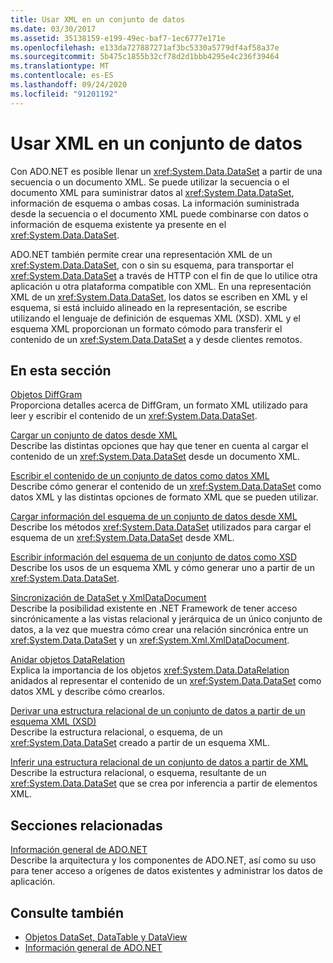 ```yaml
---
title: Usar XML en un conjunto de datos
ms.date: 03/30/2017
ms.assetid: 35138159-e199-49ec-baf7-1ec6777e171e
ms.openlocfilehash: e133da727887271af3bc5330a5779df4af58a37e
ms.sourcegitcommit: 5b475c1855b32cf78d2d1bbb4295e4c236f39464
ms.translationtype: MT
ms.contentlocale: es-ES
ms.lasthandoff: 09/24/2020
ms.locfileid: "91201192"
---
```

# <a name="using-xml-in-a-dataset"></a>Usar XML en un conjunto de datos

Con ADO.NET es posible llenar un <xref:System.Data.DataSet> a partir de una secuencia o un documento XML. Se puede utilizar la secuencia o el documento XML para suministrar datos al <xref:System.Data.DataSet>, información de esquema o ambas cosas. La información suministrada desde la secuencia o el documento XML puede combinarse con datos o información de esquema existente ya presente en el <xref:System.Data.DataSet>.  
  
 ADO.NET también permite crear una representación XML de un <xref:System.Data.DataSet>, con o sin su esquema, para transportar el <xref:System.Data.DataSet> a través de HTTP con el fin de que lo utilice otra aplicación u otra plataforma compatible con XML. En una representación XML de un <xref:System.Data.DataSet>, los datos se escriben en XML y el esquema, si está incluido alineado en la representación, se escribe utilizando el lenguaje de definición de esquemas XML (XSD). XML y el esquema XML proporcionan un formato cómodo para transferir el contenido de un <xref:System.Data.DataSet> a y desde clientes remotos.  
  
## <a name="in-this-section"></a>En esta sección  

 [Objetos DiffGram](diffgrams.md)  
 Proporciona detalles acerca de DiffGram, un formato XML utilizado para leer y escribir el contenido de un <xref:System.Data.DataSet>.  
  
 [Cargar un conjunto de datos desde XML](loading-a-dataset-from-xml.md)  
 Describe las distintas opciones que hay que tener en cuenta al cargar el contenido de un <xref:System.Data.DataSet> desde un documento XML.  
  
 [Escribir el contenido de un conjunto de datos como datos XML](writing-dataset-contents-as-xml-data.md)  
 Describe cómo generar el contenido de un <xref:System.Data.DataSet> como datos XML y las distintas opciones de formato XML que se pueden utilizar.  
  
 [Cargar información del esquema de un conjunto de datos desde XML](loading-dataset-schema-information-from-xml.md)  
 Describe los métodos <xref:System.Data.DataSet> utilizados para cargar el esquema de un <xref:System.Data.DataSet> desde XML.  
  
 [Escribir información del esquema de un conjunto de datos como XSD](writing-dataset-schema-information-as-xsd.md)  
 Describe los usos de un esquema XML y cómo generar uno a partir de un <xref:System.Data.DataSet>.  
  
 [Sincronización de DataSet y XmlDataDocument](dataset-and-xmldatadocument-synchronization.md)  
 Describe la posibilidad existente en .NET Framework de tener acceso sincrónicamente a las vistas relacional y jerárquica de un único conjunto de datos, a la vez que muestra cómo crear una relación sincrónica entre un <xref:System.Data.DataSet> y un <xref:System.Xml.XmlDataDocument>.  
  
 [Anidar objetos DataRelation](nesting-datarelations.md)  
 Explica la importancia de los objetos <xref:System.Data.DataRelation> anidados al representar el contenido de un <xref:System.Data.DataSet> como datos XML y describe cómo crearlos.  
  
 [Derivar una estructura relacional de un conjunto de datos a partir de un esquema XML (XSD)](deriving-dataset-relational-structure-from-xml-schema-xsd.md)  
 Describe la estructura relacional, o esquema, de un <xref:System.Data.DataSet> creado a partir de un esquema XML.  
  
 [Inferir una estructura relacional de un conjunto de datos a partir de XML](inferring-dataset-relational-structure-from-xml.md)  
 Describe la estructura relacional, o esquema, resultante de un <xref:System.Data.DataSet> que se crea por inferencia a partir de elementos XML.  
  
## <a name="related-sections"></a>Secciones relacionadas  

 [Información general de ADO.NET](../ado-net-overview.md)  
 Describe la arquitectura y los componentes de ADO.NET, así como su uso para tener acceso a orígenes de datos existentes y administrar los datos de aplicación.  
  
## <a name="see-also"></a>Consulte también

- [Objetos DataSet, DataTable y DataView](index.md)
- [Información general de ADO.NET](../ado-net-overview.md)
